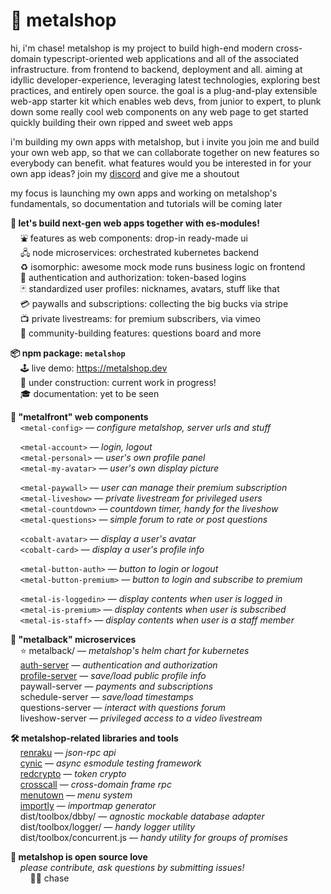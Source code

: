
# 🤘 metalshop

hi, i'm chase! metalshop is my project to build high-end modern cross-domain typescript-oriented web applications and all of the associated infrastructure. from frontend to backend, deployment and all. aiming at idyllic developer-experience, leveraging latest technologies, exploring best practices, and entirely open source. the goal is a plug-and-play extensible web-app starter kit which enables web devs, from junior to expert, to plunk down some really cool web components on any web page to get started quickly building their own ripped and sweet web apps

i'm building my own apps with metalshop, but i invite you join me and build your own web app, so that we can collaborate together on new features so everybody can benefit. what features would you be interested in for your own app ideas? join my [discord](https://discord.gg/YfmhMZU) and give me a shoutout

my focus is launching my own apps and working on metalshop's fundamentals, so documentation and tutorials will be coming later

**🤖 let's build next-gen web apps together with es-modules!**  
&nbsp; &nbsp; ⛲ features as web components: drop-in ready-made ui  
&nbsp; &nbsp; 🖧 node microservices: orchestrated kubernetes backend  
&nbsp; &nbsp; ♻️ isomorphic: awesome mock mode runs business logic on frontend  
&nbsp; &nbsp; 🔐 authentication and authorization: token-based logins  
&nbsp; &nbsp; 🃏 standardized user profiles: nicknames, avatars, stuff like that  
&nbsp; &nbsp; 💳 paywalls and subscriptions: collecting the big bucks via stripe  
&nbsp; &nbsp; 📺 private livestreams: for premium subscribers, via vimeo  
&nbsp; &nbsp; 🎉 community-building features: questions board and more  

**📦 npm package: `metalshop`**  
&nbsp; &nbsp; 🕹 live demo: https://metalshop.dev  
&nbsp; &nbsp; 🚧 under construction: current work in progress!  
&nbsp; &nbsp; 🎓 documentation: yet to be seen  

**🎁 "metalfront" web components**  
&nbsp; &nbsp; `<metal-config>` — *configure metalshop, server urls and stuff*  

&nbsp; &nbsp; `<metal-account>` — *login, logout*  
&nbsp; &nbsp; `<metal-personal>` — *user's own profile panel*  
&nbsp; &nbsp; `<metal-my-avatar>` — *user's own display picture*  

&nbsp; &nbsp; `<metal-paywall>` — *user can manage their premium subscription*  
&nbsp; &nbsp; `<metal-liveshow>` — *private livestream for privileged users*  
&nbsp; &nbsp; `<metal-countdown>` — *countdown timer, handy for the liveshow*  
&nbsp; &nbsp; `<metal-questions>` — *simple forum to rate or post questions*  

&nbsp; &nbsp; `<cobalt-avatar>` — *display a user's avatar*  
&nbsp; &nbsp; `<cobalt-card>` — *display a user's profile info*  

&nbsp; &nbsp; `<metal-button-auth>` — *button to login or logout*  
&nbsp; &nbsp; `<metal-button-premium>` — *button to login and subscribe to premium*  

&nbsp; &nbsp; `<metal-is-loggedin>` — *display contents when user is logged in*  
&nbsp; &nbsp; `<metal-is-premium>` — *display contents when user is subscribed*  
&nbsp; &nbsp; `<metal-is-staff>` — *display contents when user is a staff member*  

**🐋 "metalback" microservices**  
&nbsp; &nbsp; ⭐ metalback/ — *metalshop's helm chart for kubernetes*  
&nbsp; &nbsp; [auth-server](https://github.com/chase-moskal/auth-server) — *authentication and authorization*  
&nbsp; &nbsp; [profile-server](https://github.com/chase-moskal/profile-server) — *save/load public profile info*  
&nbsp; &nbsp; paywall-server — *payments and subscriptions*  
&nbsp; &nbsp; schedule-server — *save/load timestamps*  
&nbsp; &nbsp; questions-server — *interact with questions forum*  
&nbsp; &nbsp; liveshow-server — *privileged access to a video livestream*  

**🛠️ metalshop-related libraries and tools**  
&nbsp; &nbsp; [renraku](https://github.com/chase-moskal/renraku) — *json-rpc api*  
&nbsp; &nbsp; [cynic](https://github.com/chase-moskal/renraku) — *async esmodule testing framework*  
&nbsp; &nbsp; [redcrypto](https://github.com/chase-moskal/redcrypto) — *token crypto*  
&nbsp; &nbsp; [crosscall](https://github.com/chase-moskal/crosscall) — *cross-domain frame rpc*  
&nbsp; &nbsp; [menutown](https://github.com/chase-moskal/menutown) — *menu system*  
&nbsp; &nbsp; [importly](https://github.com/chase-moskal/importly) — *importmap generator*  
&nbsp; &nbsp; dist/toolbox/dbby/ — *agnostic mockable database adapter*  
&nbsp; &nbsp; dist/toolbox/logger/ — *handy logger utility*  
&nbsp; &nbsp; dist/toolbox/concurrent.js — *handy utility for groups of promises*  

**💐 metalshop is open source love**  
&nbsp; &nbsp; *please contribute, ask questions by submitting issues!*  
&nbsp; &nbsp; &nbsp; &nbsp; 👋😎 chase  
